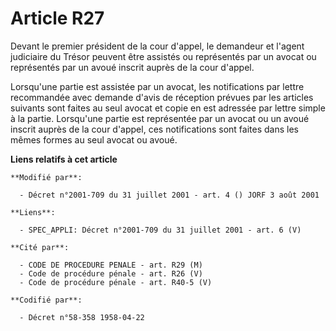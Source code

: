 # Article R27

Devant le premier président de la cour d'appel, le demandeur et l'agent judiciaire du Trésor peuvent être assistés ou
représentés par un avocat ou représentés par un avoué inscrit auprès de la cour d'appel.

Lorsqu'une partie est assistée par un avocat, les notifications par lettre recommandée avec demande d'avis de réception
prévues par les articles suivants sont faites au seul avocat et copie en est adressée par lettre simple à la partie.
Lorsqu'une partie est représentée par un avocat ou un avoué inscrit auprès de la cour d'appel, ces notifications sont faites
dans les mêmes formes au seul avocat ou avoué.

**Liens relatifs à cet article**

	**Modifié par**:

	  - Décret n°2001-709 du 31 juillet 2001 - art. 4 () JORF 3 août 2001

	**Liens**:

	  - SPEC_APPLI: Décret n°2001-709 du 31 juillet 2001 - art. 6 (V)

	**Cité par**:

	  - CODE DE PROCEDURE PENALE - art. R29 (M)
	  - Code de procédure pénale - art. R26 (V)
	  - Code de procédure pénale - art. R40-5 (V)

	**Codifié par**:

	  - Décret n°58-358 1958-04-22
